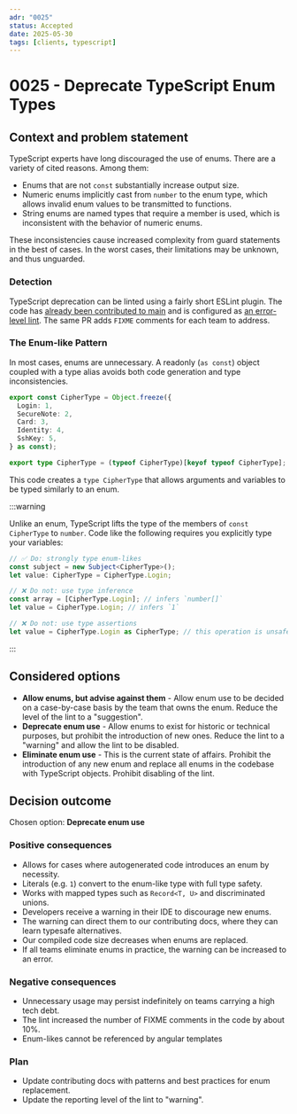 ```yaml
---
adr: "0025"
status: Accepted
date: 2025-05-30
tags: [clients, typescript]
---
```


# 0025 - Deprecate TypeScript Enum Types

<AdrTable frontMatter={frontMatter}></AdrTable>

## Context and problem statement

TypeScript experts have long discouraged the use of enums. There are a variety of cited reasons.
Among them:

- Enums that are not `const` substantially increase output size.
- Numeric enums implicitly cast from `number` to the enum type, which allows invalid enum values to
  be transmitted to functions.
- String enums are named types that require a member is used, which is inconsistent with the
  behavior of numeric enums.

These inconsistencies cause increased complexity from guard statements in the best of cases. In the
worst cases, their limitations may be unknown, and thus unguarded.

### Detection

TypeScript deprecation can be linted using a fairly short ESLint plugin. The code has [already been
contributed to main][no-enum-lint] and is configured as [an error-level
lint][no-enum-configuration]. The same PR adds `FIXME` comments for each team to address.

### The Enum-like Pattern

In most cases, enums are unnecessary. A readonly (`as const`) object coupled with a type alias
avoids both code generation and type inconsistencies.

```ts
export const CipherType = Object.freeze({
  Login: 1,
  SecureNote: 2,
  Card: 3,
  Identity: 4,
  SshKey: 5,
} as const);

export type CipherType = (typeof CipherType)[keyof typeof CipherType];
```

This code creates a `type CipherType` that allows arguments and variables to be typed similarly to
an enum.

:::warning

Unlike an enum, TypeScript lifts the type of the members of `const CipherType` to `number`. Code
like the following requires you explicitly type your variables:

```ts
// ✅ Do: strongly type enum-likes
const subject = new Subject<CipherType>();
let value: CipherType = CipherType.Login;

// ❌ Do not: use type inference
const array = [CipherType.Login]; // infers `number[]`
let value = CipherType.Login; // infers `1`

// ❌ Do not: use type assertions
let value = CipherType.Login as CipherType; // this operation is unsafe
```

:::

## Considered options

- **Allow enums, but advise against them** - Allow enum use to be decided on a case-by-case basis by
  the team that owns the enum. Reduce the level of the lint to a "suggestion".
- **Deprecate enum use** - Allow enums to exist for historic or technical purposes, but prohibit the
  introduction of new ones. Reduce the lint to a "warning" and allow the lint to be disabled.
- **Eliminate enum use** - This is the current state of affairs. Prohibit the introduction of any
  new enum and replace all enums in the codebase with TypeScript objects. Prohibit disabling of the
  lint.

## Decision outcome

Chosen option: **Deprecate enum use**

### Positive consequences

- Allows for cases where autogenerated code introduces an enum by necessity.
- Literals (e.g. `1`) convert to the enum-like type with full type safety.
- Works with mapped types such as `Record<T, U>` and discriminated unions.
- Developers receive a warning in their IDE to discourage new enums.
- The warning can direct them to our contributing docs, where they can learn typesafe alternatives.
- Our compiled code size decreases when enums are replaced.
- If all teams eliminate enums in practice, the warning can be increased to an error.

### Negative consequences

- Unnecessary usage may persist indefinitely on teams carrying a high tech debt.
- The lint increased the number of FIXME comments in the code by about 10%.
- Enum-likes cannot be referenced by angular templates

### Plan

- Update contributing docs with patterns and best practices for enum replacement.
- Update the reporting level of the lint to "warning".

[no-enum-lint]: https://github.com/bitwarden/clients/blob/main/libs/eslint/platform/no-enums.mjs
[no-enum-configuration]:
  https://github.com/bitwarden/clients/blob/032fedf308ec251f17632d7d08c4daf6f41a4b1d/eslint.config.mjs#L77
